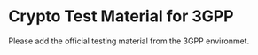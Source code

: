 # Crypto Test Material for 3GPP

Please add the official testing material from the 3GPP environmet.

